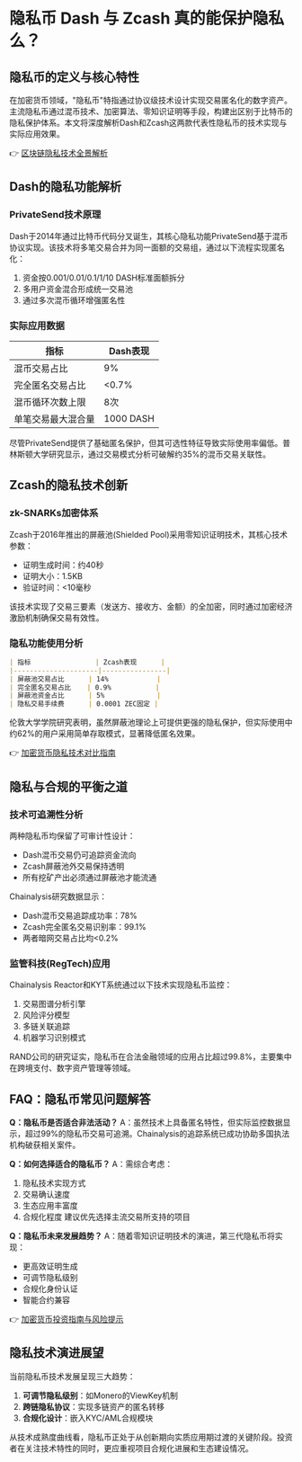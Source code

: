 # 隐私币 Dash 与 Zcash 真的能保护隐私么？

## 隐私币的定义与核心特性

在加密货币领域，"隐私币"特指通过协议级技术设计实现交易匿名化的数字资产。主流隐私币通过混币技术、加密算法、零知识证明等手段，构建出区别于比特币的隐私保护体系。本文将深度解析Dash和Zcash这两款代表性隐私币的技术实现与实际应用效果。

👉 [区块链隐私技术全景解析](https://bit.ly/okx_welcome)

## Dash的隐私功能解析

### PrivateSend技术原理
Dash于2014年通过比特币代码分叉诞生，其核心隐私功能PrivateSend基于混币协议实现。该技术将多笔交易合并为同一面额的交易组，通过以下流程实现匿名化：
1. 资金按0.001/0.01/0.1/1/10 DASH标准面额拆分
2. 多用户资金混合形成统一交易池
3. 通过多次混币循环增强匿名性

### 实际应用数据
| 指标                | Dash表现       |
|---------------------|----------------|
| 混币交易占比        | 9%             |
| 完全匿名交易占比    | <0.7%          |
| 混币循环次数上限    | 8次            |
| 单笔交易最大混合量  | 1000 DASH      |

尽管PrivateSend提供了基础匿名保护，但其可选性特征导致实际使用率偏低。普林斯顿大学研究显示，通过交易模式分析可破解约35%的混币交易关联性。

## Zcash的隐私技术创新

### zk-SNARKs加密体系
Zcash于2016年推出的屏蔽池(Shielded Pool)采用零知识证明技术，其核心技术参数：
- 证明生成时间：约40秒
- 证明大小：1.5KB
- 验证时间：<10毫秒

该技术实现了交易三要素（发送方、接收方、金额）的全加密，同时通过加密经济激励机制确保交易有效性。

### 隐私功能使用分析
```markdown
| 指标                | Zcash表现      |
|---------------------|----------------|
| 屏蔽池交易占比      | 14%            |
| 完全匿名交易占比    | 0.9%           |
| 屏蔽池资金占比      | 5%             |
| 隐私交易手续费      | 0.0001 ZEC固定 |
```

伦敦大学学院研究表明，虽然屏蔽池理论上可提供更强的隐私保护，但实际使用中约62%的用户采用简单存取模式，显著降低匿名效果。

👉 [加密货币隐私技术对比指南](https://bit.ly/okx_welcome)

## 隐私与合规的平衡之道

### 技术可追溯性分析
两种隐私币均保留了可审计性设计：
- Dash混币交易仍可追踪资金流向
- Zcash屏蔽池外交易保持透明
- 所有挖矿产出必须通过屏蔽池才能流通

Chainalysis研究数据显示：
- Dash混币交易追踪成功率：78%
- Zcash完全匿名交易识别率：99.1%
- 两者暗网交易占比均<0.2%

### 监管科技(RegTech)应用
Chainalysis Reactor和KYT系统通过以下技术实现隐私币监控：
1. 交易图谱分析引擎
2. 风险评分模型
3. 多链关联追踪
4. 机器学习识别模式

RAND公司的研究证实，隐私币在合法金融领域的应用占比超过99.8%，主要集中在跨境支付、数字资产管理等领域。

## FAQ：隐私币常见问题解答

**Q：隐私币是否适合非法活动？**
A：虽然技术上具备匿名特性，但实际监控数据显示，超过99%的隐私币交易可追溯。Chainalysis的追踪系统已成功协助多国执法机构破获相关案件。

**Q：如何选择适合的隐私币？**
A：需综合考虑：
1. 隐私技术实现方式
2. 交易确认速度
3. 生态应用丰富度
4. 合规化程度
建议优先选择主流交易所支持的项目

**Q：隐私币未来发展趋势？**
A：随着零知识证明技术的演进，第三代隐私币将实现：
- 更高效证明生成
- 可调节隐私级别
- 合规化身份认证
- 智能合约兼容

👉 [加密货币投资指南与风险提示](https://bit.ly/okx_welcome)

## 隐私技术演进展望

当前隐私币技术发展呈现三大趋势：
1. **可调节隐私级别**：如Monero的ViewKey机制
2. **跨链隐私协议**：实现多链资产的匿名转移
3. **合规化设计**：嵌入KYC/AML合规模块

从技术成熟度曲线看，隐私币正处于从创新期向实质应用期过渡的关键阶段。投资者在关注技术特性的同时，更应重视项目合规化进展和生态建设情况。
